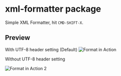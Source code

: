 # xml-formatter package

Simple XML Formatter, hit `CMD-SHIFT-X`.

## Preview

With UTF-8 header setting (Default)
![Format in Action](http://www.neyestrabelli.com/arquivos/xml-formatter1.gif)

Without UTF-8 header setting

![Format in Action 2](http://www.neyestrabelli.com/arquivos/xml-formatter2.gif)
